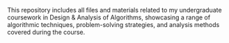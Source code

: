 This repository includes all files and materials related to my undergraduate coursework in Design & Analysis of Algorithms, showcasing a range of algorithmic techniques, problem-solving strategies, and analysis methods covered during the course.
